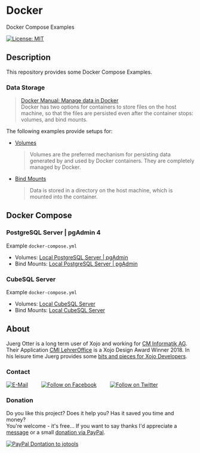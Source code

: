 # Docker
Docker Compose Examples

[![License: MIT](https://img.shields.io/badge/License-MIT-green.svg)](LICENSE)

## Description
This repository provides some Docker Compose Examples.

### Data Storage
> [Docker Manual: Manage data in Docker](https://docs.docker.com/storage/)  
Docker has two options for containers to store files on the host machine, so that the files are persisted even after the container stops: volumes, and bind mounts.  

The following examples provide setups for:
- [Volumes](https://docs.docker.com/storage/volumes/)  
  > Volumes are the preferred mechanism for persisting data generated by and used by Docker containers. They are completely managed by Docker. 
- [Bind Mounts](https://docs.docker.com/storage/bind-mounts/)  
  > Data is stored in a directory on the host machine, which is mounted into the container.


## Docker Compose

### PostgreSQL Server | pgAdmin 4
Example `docker-compose.yml`
  - Volumes: [Local PostgreSQL Server | pgAdmin](./local-postgres-volumes/)
  - Bind Mounts: [Local PostgreSQL Server | pgAdmin](./local-postgres-bind-mounts/)

### CubeSQL Server
Example `docker-compose.yml`
  - Volumes: [Local CubeSQL Server](./local-cubesql-volumes/)
  - Bind Mounts: [Local CubeSQL Server](./local-cubesql-bind-mounts/)


## About
Juerg Otter is a long term user of Xojo and working for [CM Informatik AG](https://cmiag.ch/). Their Application [CMI LehrerOffice](https://cmi-bildung.ch/) is a Xojo Design Award Winner 2018. In his leisure time Juerg provides some [bits and pieces for Xojo Developers](https://www.jo-tools.ch/).

### Contact
[![E-Mail](https://img.shields.io/static/v1?style=social&label=E-Mail&message=xojo@jo-tools.ch)](mailto:xojo@jo-tools.ch)
&emsp;&emsp;
[![Follow on Facebook](https://img.shields.io/static/v1?style=social&logo=facebook&label=Facebook&message=juerg.otter)](https://www.facebook.com/juerg.otter)
&emsp;&emsp;
[![Follow on Twitter](https://img.shields.io/twitter/follow/juergotter?style=social)](https://twitter.com/juergotter)

### Donation
Do you like this project? Does it help you? Has it saved you time and money?  
You're welcome - it's free... If you want to say thanks I'd appreciate a [message](mailto:xojo@jo-tools.ch) or a small [donation via PayPal](https://paypal.me/jotools).  

[![PayPal Dontation to jotools](https://img.shields.io/static/v1?style=social&logo=paypal&label=PayPal&message=jotools)](https://paypal.me/jotools)

